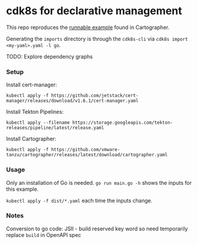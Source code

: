 # cdk8s for declarative management

This repo reproduces the [runnable example](https://github.com/vmware-tanzu/cartographer/tree/main/examples/runnable-tekton)
found in Cartographer.

Generating the `imports` directory is through the `cdk8s-cli` via `cdk8s import <my-yaml>.yaml -l go`.

TODO: Explore dependency graphs

### Setup

Install cert-manager:
```
kubectl apply -f https://github.com/jetstack/cert-manager/releases/download/v1.6.1/cert-manager.yaml
```

Install Tekton Pipelines:
```
kubectl apply --filename https://storage.googleapis.com/tekton-releases/pipeline/latest/release.yaml
```

Install Cartographer:
```
kubectl apply -f https://github.com/vmware-tanzu/cartographer/releases/latest/download/cartographer.yaml
```

### Usage

Only an installation of Go is needed. `go run main.go -h` shows the inputs for this example.

`kubectl apply -f dist/*.yaml` each time the inputs change.

### Notes

Conversion to go code: JSII - build reserved key word so need temporarily replace `build` in OpenAPI spec
